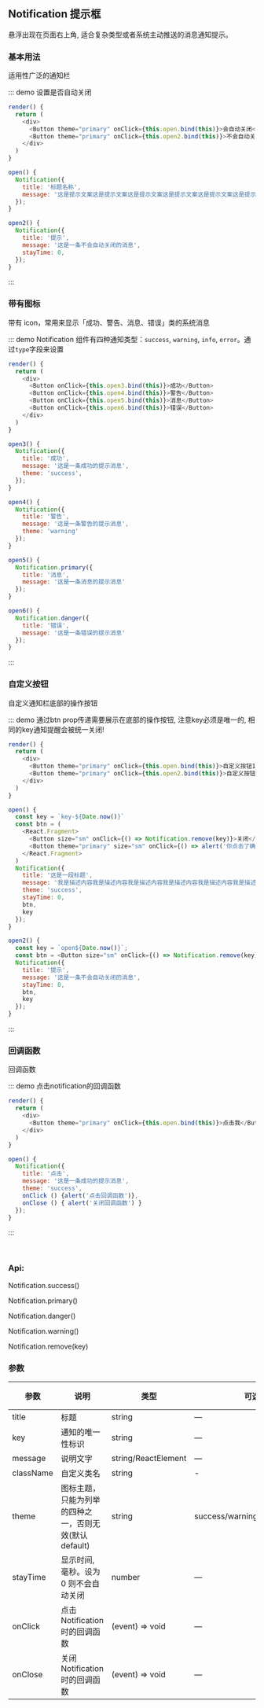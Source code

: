 ## Notification 提示框

悬浮出现在页面右上角, 适合复杂类型或者系统主动推送的消息通知提示。

### 基本用法

适用性广泛的通知栏

::: demo 设置是否自动关闭
```js
render() {
  return (
    <div>
      <Button theme="primary" onClick={this.open.bind(this)}>会自动关闭</Button>
      <Button theme="primary" onClick={this.open2.bind(this)}>不会自动关闭</Button>
    </div>
  )
}

open() {
  Notification({
    title: '标题名称',
    message: '这是提示文案这是提示文案这是提示文案这是提示文案这是提示文案这是提示文案这是提示文案这是提示文案'
  });
}

open2() {
  Notification({
    title: '提示',
    message: '这是一条不会自动关闭的消息',
    stayTime: 0,
  });
}
```
:::

### 带有图标

带有 icon，常用来显示「成功、警告、消息、错误」类的系统消息

::: demo Notification 组件有四种通知类型：`success`, `warning`, `info`, `error`。通过`type`字段来设置
```js
render() {
  return (
    <div>
      <Button onClick={this.open3.bind(this)}>成功</Button>
      <Button onClick={this.open4.bind(this)}>警告</Button>
      <Button onClick={this.open5.bind(this)}>消息</Button>
      <Button onClick={this.open6.bind(this)}>错误</Button>
    </div>
  )
}

open3() {
  Notification({
    title: '成功',
    message: '这是一条成功的提示消息',
    theme: 'success',
  });
}

open4() {
  Notification({
    title: '警告',
    message: '这是一条警告的提示消息',
    theme: 'warning'
  });
}

open5() {
  Notification.primary({
    title: '消息',
    message: '这是一条消息的提示消息'
  });
}

open6() {
  Notification.danger({
    title: '错误',
    message: '这是一条错误的提示消息'
  });
}
```
:::

### 自定义按钮

自定义通知栏底部的操作按钮

::: demo 通过btn prop传递需要展示在底部的操作按钮, 注意key必须是唯一的, 相同的key通知提醒会被统一关闭!
```js
render() {
  return (
    <div>
      <Button theme="primary" onClick={this.open.bind(this)}>自定义按钮1</Button>
      <Button theme="primary" onClick={this.open2.bind(this)}>自定义按钮2</Button>
    </div>
  )
}

open() {
  const key = `key-${Date.now()}`
  const btn = (
    <React.Fragment>
      <Button size="sm" onClick={() => Notification.remove(key)}>关闭</Button>
      <Button theme="primary" size="sm" onClick={() => alert('你点击了确定按钮')}>确定</Button>
    </React.Fragment>
  )
  Notification({
    title: '这是一段标题',
    message: '我是描述内容我是描述内容我是描述内容我是描述内容我是描述内容我是描述内容我是描述内容',
    theme: 'success',
    stayTime: 0,
    btn,
    key
  });
}

open2() {
  const key = `open${Date.now()}`;
  const btn = <Button size="sm" onClick={() => Notification.remove(key)}>关闭通知</Button>
  Notification({
    title: '提示',
    message: '这是一条不会自动关闭的消息',
    stayTime: 0,
    btn,
    key
  });
}
```
:::

### 回调函数

回调函数

::: demo 点击notification的回调函数
```js
render() {
  return (
    <div>
      <Button theme="primary" onClick={this.open.bind(this)}>点击我</Button>
    </div>
  )
}

open() {
  Notification({
    title: '点击',
    message: '这是一条成功的提示消息',
    theme: 'success',
    onClick () {alert('点击回调函数')},
    onClose () { alert('关闭回调函数') }
  });
}
```
:::

<br/>

### Api:
<p>Notification.success()</p>
<p>Notification.primary()</p>
<p>Notification.danger()</p>
<p>Notification.warning()</p>
<p>Notification.remove(key)</p>

### 参数
| 参数      | 说明          | 类型      | 可选值                           | 默认值  |
|---------- |-------------- |---------- |--------------------------------  |-------- |
| title | 标题 | string | — | — |
| key   | 通知的唯一性标识 | string | — | — |
| message | 说明文字 | string/ReactElement | — | — |
| className | 自定义类名 | string | - | - |
| theme | 图标主题，只能为列举的四种之一，否则无效(默认default) | string | success/warning/primary/danger | — |
| stayTime | 显示时间, 毫秒。设为 0 则不会自动关闭 | number | — | 4500 |
| onClick | 点击 Notification 时的回调函数 | (event) => void | — | — |
| onClose | 关闭 Notification 时的回调函数 | (event) => void | — | — |



